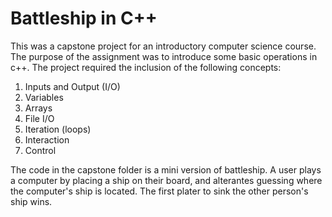 # Battleship in C++

This was a capstone project for an introductory computer science course. The purpose of the assignment was to introduce some basic operations in c++. The project required the inclusion of the following concepts: 

1. Inputs and Output (I/O)
2. Variables
3. Arrays
4. File I/O
5. Iteration (loops)
6. Interaction
7. Control

The code in the capstone folder is a mini version of battleship. A user plays a computer by placing a ship on their board, and alterantes guessing where the computer's ship is located. The first plater to sink the other person's ship wins. 
